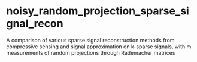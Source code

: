 # noisy_random_projection_sparse_signal_recon
A comparison of various sparse signal reconstruction methods from compressive sensing and signal approximation on k-sparse signals, with m measurements of random projections through Rademacher matrices
